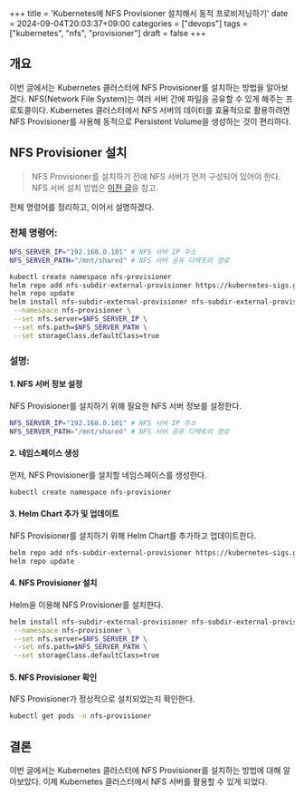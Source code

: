 +++
title = 'Kubernetes에 NFS Provisioner 설치해서 동적 프로비저닝하기'
date = 2024-09-04T20:03:37+09:00
categories = ["devops"]
tags = ["kubernetes", "nfs", "provisioner"]
draft = false
+++

## 개요

이번 글에서는 Kubernetes 클러스터에 NFS Provisioner를 설치하는 방법을 알아보겠다. NFS(Network File System)는 여러 서버 간에 파일을 공유할 수 있게 해주는 프로토콜이다. Kubernetes 클러스터에서 NFS 서버의 데이터를 효율적으로 활용하려면 NFS Provisioner를 사용해 동적으로 Persistent Volume을 생성하는 것이 편리하다.

## NFS Provisioner 설치

> NFS Provisioner를 설치하기 전에 NFS 서버가 먼저 구성되어 있어야 한다. NFS 서버 설치 방법은 [이전 글](/post/54)을 참고.

전체 명령어를 정리하고, 이어서 설명하겠다.

### 전체 명령어:

```bash
NFS_SERVER_IP="192.168.0.101" # NFS 서버 IP 주소
NFS_SERVER_PATH="/mnt/shared" # NFS 서버 공유 디렉토리 경로

kubectl create namespace nfs-provisioner
helm repo add nfs-subdir-external-provisioner https://kubernetes-sigs.github.io/nfs-subdir-external-provisioner/
helm repo update
helm install nfs-subdir-external-provisioner nfs-subdir-external-provisioner/nfs-subdir-external-provisioner \
 --namespace nfs-provisioner \
 --set nfs.server=$NFS_SERVER_IP \
 --set nfs.path=$NFS_SERVER_PATH \
 --set storageClass.defaultClass=true
```

### 설명:

#### 1. NFS 서버 정보 설정

NFS Provisioner를 설치하기 위해 필요한 NFS 서버 정보를 설정한다.

```bash
NFS_SERVER_IP="192.168.0.101" # NFS 서버 IP 주소
NFS_SERVER_PATH="/mnt/shared" # NFS 서버 공유 디렉토리 경로
```

#### 2. 네임스페이스 생성

먼저, NFS Provisioner를 설치할 네임스페이스를 생성한다.

```bash
kubectl create namespace nfs-provisioner
```

#### 3. Helm Chart 추가 및 업데이트

NFS Provisioner를 설치하기 위해 Helm Chart를 추가하고 업데이트한다.

```bash
helm repo add nfs-subdir-external-provisioner https://kubernetes-sigs.github.io/nfs-subdir-external-provisioner/
helm repo update
```

#### 4. NFS Provisioner 설치

Helm을 이용해 NFS Provisioner를 설치한다.

```bash
helm install nfs-subdir-external-provisioner nfs-subdir-external-provisioner/nfs-subdir-external-provisioner \
 --namespace nfs-provisioner \
 --set nfs.server=$NFS_SERVER_IP \
 --set nfs.path=$NFS_SERVER_PATH \
 --set storageClass.defaultClass=true
```

#### 5. NFS Provisioner 확인

NFS Provisioner가 정상적으로 설치되었는지 확인한다.

```bash
kubectl get pods -n nfs-provisioner
```

## 결론

이번 글에서는 Kubernetes 클러스터에 NFS Provisioner를 설치하는 방법에 대해 알아보았다. 이제 Kubernetes 클러스터에서 NFS 서버를 활용할 수 있게 되었다.

